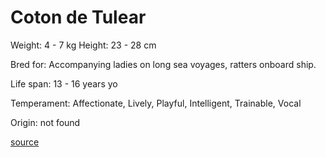 # Coton de Tulear

Weight: 4 - 7 kg
Height: 23 - 28 cm

Bred for: Accompanying ladies on long sea voyages, ratters onboard ship.

Life span: 13 - 16 years yo

Temperament: Affectionate, Lively, Playful, Intelligent, Trainable, Vocal

Origin: not found

[source](https://api.thedogapi.com/v1/breeds/89)
